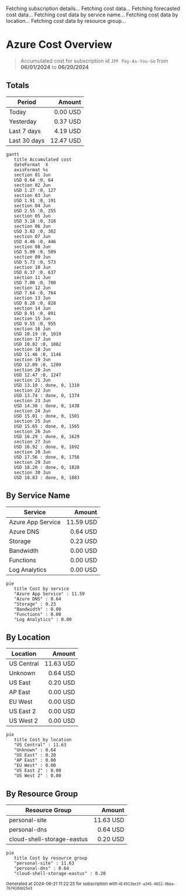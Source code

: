 Fetching subscription details...
Fetching cost data...
Fetching forecasted cost data...
Fetching cost data by service name...
Fetching cost data by location...
Fetching cost data by resource group...
# Azure Cost Overview

> Accumulated cost for subscription id `JPF Pay-As-You-Go` from **06/01/2024** to **06/20/2024**

## Totals

|Period|Amount|
|---|---:|
|Today|0.00 USD|
|Yesterday|0.37 USD|
|Last 7 days|4.19 USD|
|Last 30 days|12.47 USD|

```mermaid
gantt
   title Accumulated cost
   dateFormat  X
   axisFormat %s
   section 01 Jun
   USD 0.64 :0, 64
   section 02 Jun
   USD 1.27 :0, 127
   section 03 Jun
   USD 1.91 :0, 191
   section 04 Jun
   USD 2.55 :0, 255
   section 05 Jun
   USD 3.18 :0, 318
   section 06 Jun
   USD 3.82 :0, 382
   section 07 Jun
   USD 4.46 :0, 446
   section 08 Jun
   USD 5.09 :0, 509
   section 09 Jun
   USD 5.73 :0, 573
   section 10 Jun
   USD 6.37 :0, 637
   section 11 Jun
   USD 7.00 :0, 700
   section 12 Jun
   USD 7.64 :0, 764
   section 13 Jun
   USD 8.28 :0, 828
   section 14 Jun
   USD 8.91 :0, 891
   section 15 Jun
   USD 9.55 :0, 955
   section 16 Jun
   USD 10.19 :0, 1019
   section 17 Jun
   USD 10.82 :0, 1082
   section 18 Jun
   USD 11.46 :0, 1146
   section 19 Jun
   USD 12.09 :0, 1209
   section 20 Jun
   USD 12.47 :0, 1247
   section 21 Jun
   USD 13.10 : done, 0, 1310
   section 22 Jun
   USD 13.74 : done, 0, 1374
   section 23 Jun
   USD 14.38 : done, 0, 1438
   section 24 Jun
   USD 15.01 : done, 0, 1501
   section 25 Jun
   USD 15.65 : done, 0, 1565
   section 26 Jun
   USD 16.29 : done, 0, 1629
   section 27 Jun
   USD 16.92 : done, 0, 1692
   section 28 Jun
   USD 17.56 : done, 0, 1756
   section 29 Jun
   USD 18.20 : done, 0, 1820
   section 30 Jun
   USD 18.83 : done, 0, 1883
```

## By Service Name

|Service|Amount|
|---|---:|
|Azure App Service|11.59 USD|
|Azure DNS|0.64 USD|
|Storage|0.23 USD|
|Bandwidth|0.00 USD|
|Functions|0.00 USD|
|Log Analytics|0.00 USD|

```mermaid
pie
   title Cost by service
   "Azure App Service" : 11.59
   "Azure DNS" : 0.64
   "Storage" : 0.23
   "Bandwidth" : 0.00
   "Functions" : 0.00
   "Log Analytics" : 0.00
```

## By Location

|Location|Amount|
|---|---:|
|US Central|11.63 USD|
|Unknown|0.64 USD|
|US East|0.20 USD|
|AP East|0.00 USD|
|EU West|0.00 USD|
|US East 2|0.00 USD|
|US West 2|0.00 USD|

```mermaid
pie
   title Cost by location
   "US Central" : 11.63
   "Unknown" : 0.64
   "US East" : 0.20
   "AP East" : 0.00
   "EU West" : 0.00
   "US East 2" : 0.00
   "US West 2" : 0.00
```

## By Resource Group

|Resource Group|Amount|
|---|---:|
|personal-site|11.63 USD|
|personal-dns|0.64 USD|
|cloud-shell-storage-eastus|0.20 USD|

```mermaid
pie
   title Cost by resource group
   "personal-site" : 11.63
   "personal-dns" : 0.64
   "cloud-shell-storage-eastus" : 0.20
```

<sup>Generated at 2024-06-21 11:22:25 for subscription with id `4913be3f-a345-4652-9bba-767418dd25e3`</sup>

